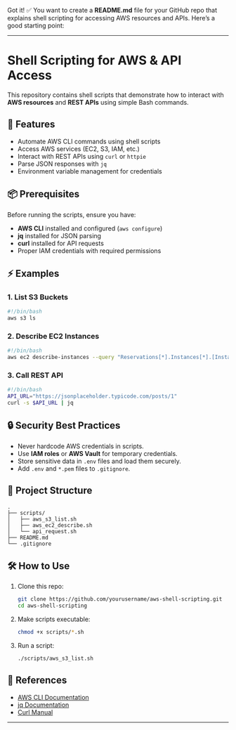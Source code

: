Got it! ✅ You want to create a **README.md** file for your GitHub repo that explains shell scripting for accessing AWS resources and APIs. Here’s a good starting point:

---

# Shell Scripting for AWS & API Access

This repository contains shell scripts that demonstrate how to interact with **AWS resources** and **REST APIs** using simple Bash commands.

## 🚀 Features

* Automate AWS CLI commands using shell scripts
* Access AWS services (EC2, S3, IAM, etc.)
* Interact with REST APIs using `curl` or `httpie`
* Parse JSON responses with `jq`
* Environment variable management for credentials

## 📦 Prerequisites

Before running the scripts, ensure you have:

* **AWS CLI** installed and configured (`aws configure`)
* **jq** installed for JSON parsing
* **curl** installed for API requests
* Proper IAM credentials with required permissions

## ⚡ Examples

### 1. List S3 Buckets

```bash
#!/bin/bash
aws s3 ls
```

### 2. Describe EC2 Instances

```bash
#!/bin/bash
aws ec2 describe-instances --query "Reservations[*].Instances[*].[InstanceId,State.Name,PublicIpAddress]" --output table
```

### 3. Call REST API

```bash
#!/bin/bash
API_URL="https://jsonplaceholder.typicode.com/posts/1"
curl -s $API_URL | jq
```

## 🔒 Security Best Practices

* Never hardcode AWS credentials in scripts.
* Use **IAM roles** or **AWS Vault** for temporary credentials.
* Store sensitive data in `.env` files and load them securely.
* Add `.env` and `*.pem` files to `.gitignore`.

## 📂 Project Structure

```
.
├── scripts/
│   ├── aws_s3_list.sh
│   ├── aws_ec2_describe.sh
│   └── api_request.sh
├── README.md
└── .gitignore
```

## 🛠️ How to Use

1. Clone this repo:

   ```bash
   git clone https://github.com/yourusername/aws-shell-scripting.git
   cd aws-shell-scripting
   ```
2. Make scripts executable:

   ```bash
   chmod +x scripts/*.sh
   ```
3. Run a script:

   ```bash
   ./scripts/aws_s3_list.sh
   ```

## 📖 References

* [AWS CLI Documentation](https://docs.aws.amazon.com/cli/)
* [jq Documentation](https://stedolan.github.io/jq/)
* [Curl Manual](https://curl.se/docs/manual.html)

---

